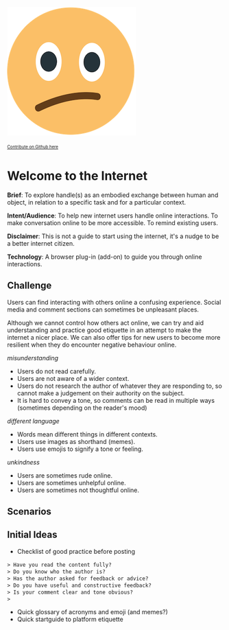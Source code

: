 
![Confused Face](../images/ConfusedEmoji.png)

<sub><sup>[Contribute on Github here](https://github.com/RZRZR/diyiot.xyz/blob/master/docs/thoughts/internetcitizen.md)</sup></sub>

# Welcome to the Internet

**Brief**: To explore handle(s) as an embodied exchange between human and object, in relation to a specific task and for a particular context.

**Intent/Audience**: To help new internet users handle online interactions. To make conversation online to be more accessible. To remind existing users.

**Disclaimer**: This is not a guide to start using the internet, it's a nudge to be a better internet citizen.

**Technology**: A browser plug-in (add-on) to guide you through online interactions.

## Challenge

Users can find interacting with others online a confusing experience. Social media and comment sections can sometimes be unpleasant places. 

Although we cannot control how others act online, we can try and aid understanding and practice good etiquette in an attempt to make the internet a nicer place. We can also offer tips for new users to become more resilient when they do encounter negative behaviour online.



*misunderstanding*

* Users do not read carefully.
* Users are not aware of a wider context.
* Users do not research the author of whatever they are responding to, so cannot make a judgement on their authority on the subject.
* It is hard to convey a tone, so comments can be read in multiple ways (sometimes depending on the reader's mood)

*different language*
* Words mean different things in different contexts.
* Users use images as shorthand (memes).
* Users use emojis to signify a tone or feeling.

*unkindness*
* Users are sometimes rude online.
* Users are sometimes unhelpful online.
* Users are sometimes not thoughtful online.

## Scenarios

## Initial Ideas
* Checklist of good practice before posting
``` 
> Have you read the content fully?
> Do you know who the author is?
> Has the author asked for feedback or advice?
> Do you have useful and constructive feedback?
> Is your comment clear and tone obvious?
> 
``` 
* Quick glossary of acronyms and emoji (and memes?)
* Quick startguide to platform etiquette 
